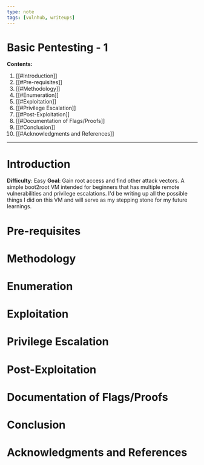 ```yaml
---
type: note
tags: [vulnhub, writeups]
---
```


# Basic Pentesting - 1

**Contents:**
1. [[#Introduction]]
2. [[#Pre-requisites]]
3. [[#Methodology]]
3. [[#Enumeration]]
4. [[#Exploitation]]
5. [[#Privilege Escalation]]
6. [[#Post-Exploitation]]
7. [[#Documentation of Flags/Proofs]]
9. [[#Conclusion]]
10. [[#Acknowledgments and References]]

---


# Introduction
**Difficulty**: Easy
**Goal**: Gain root access and find other attack vectors. 
	A simple boot2root VM intended for beginners that has multiple remote vulnerabilities and privilege escalations. I'd be writing up all the possible things I did on this VM and will serve as my stepping stone for my future learnings.

# Pre-requisites

# Methodology

# Enumeration

# Exploitation

# Privilege Escalation

# Post-Exploitation

# Documentation of Flags/Proofs

# Conclusion

# Acknowledgments and References